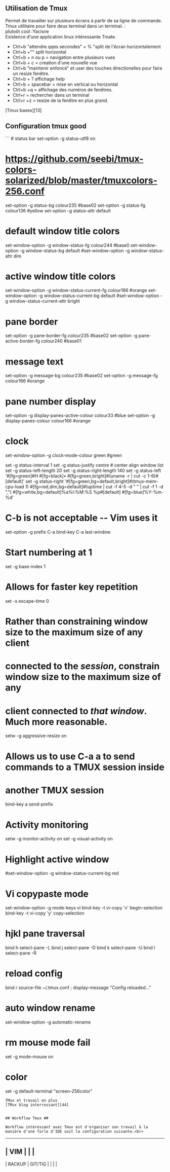 ## Utilisation de Tmux ##

Permet de travailler sur plusieurs écrans à partir de sa ligne de commande.<br>
Tmux utilitaire pour faire deux terminal dans un terminal. : <br> plutoôt cool :Yacisne<br>
Existence d'une application linux intéressante Tmate.<br>
<ul>
    <li>Ctrl+b "attendre qqes secondes" + % "split de l'écran horizontalement</li>
    <li>Ctrl+b +"" split horizontal</li>
    <li>Ctrl+b + n ou p = navigation entre plusieurs vues</li>
    <li>Ctrl+b + c = creation d'une nouvelle vue</li>
    <li>Ctrl+b "maintenir enfoncé" et user des touches directionelles pour faire un resize fenêtre.</li>
    <li>Ctrl+b + ? affichage help</li>
    <li>Ctrl+b + spacebar = mise en vertical ou horizontal </br>
    <li>Ctrl+b +q = affichage des numéros de fenêtres.
    <li>Ctrl+r = rechercher dans un terminal </li>
    <li>Ctrl+r +z = resize de la fenêtre en plus grand. </li>
</ul>
[Tmux bases][13]

<h2> Configuration tmux good </h2>
```
# status bar
set-option -g status-utf8 on


# https://github.com/seebi/tmux-colors-solarized/blob/master/tmuxcolors-256.conf
set-option -g status-bg colour235 #base02
set-option -g status-fg colour136 #yellow
set-option -g status-attr default

# default window title colors
set-window-option -g window-status-fg colour244 #base0
set-window-option -g window-status-bg default
#set-window-option -g window-status-attr dim

# active window title colors
set-window-option -g window-status-current-fg colour166 #orange
set-window-option -g window-status-current-bg default
#set-window-option -g window-status-current-attr bright

# pane border
set-option -g pane-border-fg colour235 #base02
set-option -g pane-active-border-fg colour240 #base01

# message text
set-option -g message-bg colour235 #base02
set-option -g message-fg colour166 #orange

# pane number display
set-option -g display-panes-active-colour colour33 #blue
set-option -g display-panes-colour colour166 #orange
# clock
set-window-option -g clock-mode-colour green #green


set -g status-interval 1
set -g status-justify centre # center align window list
set -g status-left-length 20
set -g status-right-length 140
set -g status-left '#[fg=green]#H #[fg=black]• #[fg=green,bright]#(uname -r | cut -c 1-6)#[default]'
set -g status-right '#[fg=green,bg=default,bright]#(tmux-mem-cpu-load 1) #[fg=red,dim,bg=default]#(uptime | cut -f 4-5 -d " " | cut -f 1 -d ",") #[fg=white,bg=default]%a%l:%M:%S %p#[default] #[fg=blue]%Y-%m-%d'

# C-b is not acceptable -- Vim uses it
set-option -g prefix C-a
bind-key C-a last-window

# Start numbering at 1
set -g base-index 1

# Allows for faster key repetition
set -s escape-time 0

# Rather than constraining window size to the maximum size of any client
# connected to the *session*, constrain window size to the maximum size of any
# client connected to *that window*. Much more reasonable.
setw -g aggressive-resize on

# Allows us to use C-a a <command> to send commands to a TMUX session inside
# another TMUX session
bind-key a send-prefix

# Activity monitoring
setw -g monitor-activity on
set -g visual-activity on

# Highlight active window
#set-window-option -g window-status-current-bg red

# Vi copypaste mode
set-window-option -g mode-keys vi
bind-key -t vi-copy 'v' begin-selection
bind-key -t vi-copy 'y' copy-selection

# hjkl pane traversal
bind h select-pane -L
bind j select-pane -D
bind k select-pane -U
bind l select-pane -R

# reload config
bind r source-file ~/.tmux.conf \; display-message "Config reloaded..."

# auto window rename
set-window-option -g automatic-rename

# rm mouse mode fail
set -g mode-mouse on

# color
set -g default-terminal "screen-256color"
```
TMux et travail en plus
[TMux blog interressant][44]


## Workflow Tmux ##

Workflow intéressant avec Tmux est d'organiser son travail à la manière d'une forle d'IDE soit la configuration suivante.<br>

```
----------------------------------
|   VIM                           |
|                                 |
----------------------------------
|   RACKUP        |   GIT/TIG     |
|                 |               |
```
